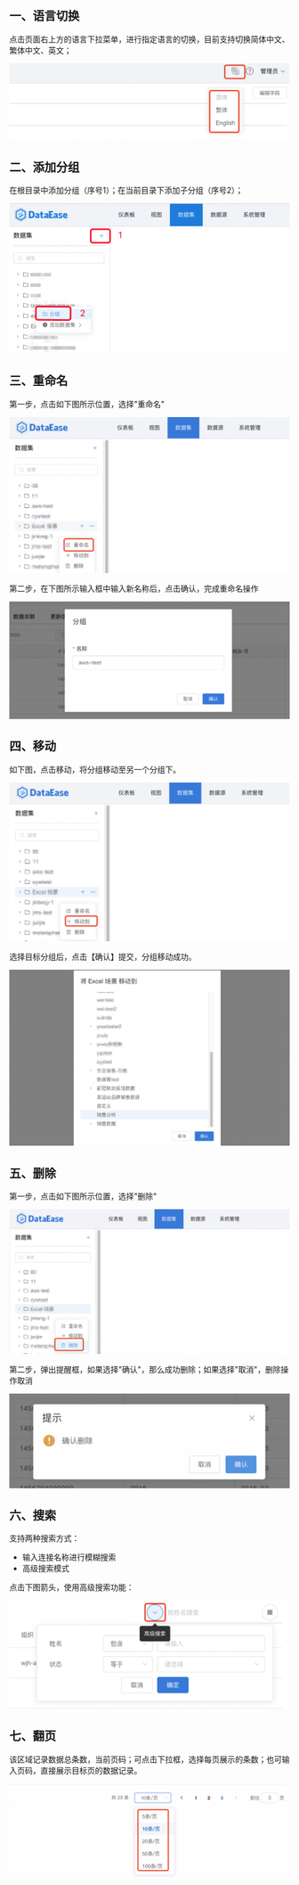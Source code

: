 ## 一、语言切换
点击页面右上方的语言下拉菜单，进行指定语言的切换，目前支持切换简体中文、繁体中文、英文；

![语言切换](../img/function_general/语言切换.png)

## 二、添加分组
在根目录中添加分组（序号1）；在当前目录下添加子分组（序号2）；

![添加分组](../img/function_general/添加分组.png)

## 三、重命名
第一步，点击如下图所示位置，选择"重命名"

![重命名](../img/function_general/重命名入口.png)

第二步，在下图所示输入框中输入新名称后，点击确认，完成重命名操作

![重命名](../img/function_general/重命名.png)

## 四、移动
如下图，点击移动，将分组移动至另一个分组下。

![数据连接翻页](../img/function_general/移动到.png)

选择目标分组后，点击【确认】提交，分组移动成功。

![数据连接翻页](../img/function_general/移动-目标位置.png)

## 五、删除
第一步，点击如下图所示位置，选择"删除"

![删除](../img/function_general/删除入口.png)

第二步，弹出提醒框，如果选择"确认"，那么成功删除；如果选择"取消"，删除操作取消

![删除](../img/function_general/删除.png)
## 六、搜索
支持两种搜索方式： 

- 输入连接名称进行模糊搜索
- 高级搜索模式

点击下图箭头，使用高级搜索功能：

![数据连接搜索](../img/function_general/搜索.png)
## 七、翻页
该区域记录数据总条数，当前页码；可点击下拉框，选择每页展示的条数；也可输入页码，直接展示目标页的数据记录。

![数据连接翻页](../img/function_general/翻页.png)





















